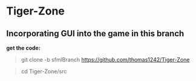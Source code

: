 # Tiger-Zone

## Incorporating GUI into the game in this branch

**get the code:**

> git clone -b sfmlBranch https://github.com/thomas1242/Tiger-Zone

> cd Tiger-Zone/src


